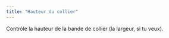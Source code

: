 ```yaml
---
title: "Hauteur du collier"
---
```


Contrôle la hauteur de la bande de collier (la largeur, si tu veux).

